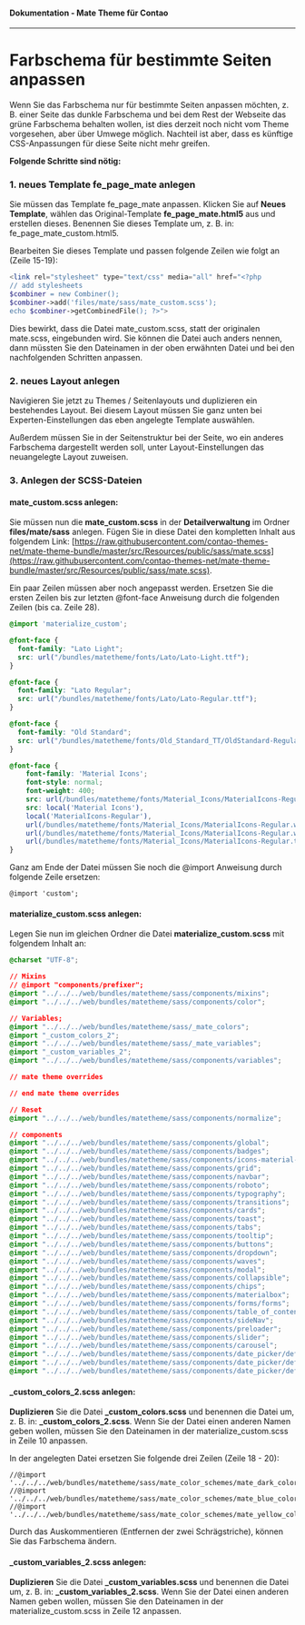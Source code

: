 #### Dokumentation - Mate Theme für Contao

---

# Farbschema für bestimmte Seiten anpassen

Wenn Sie das Farbschema nur für bestimmte Seiten anpassen möchten, z. B. einer Seite das dunkle Farbschema und bei dem Rest der Webseite das grüne Farbschema behalten wollen, ist dies derzeit noch nicht vom Theme vorgesehen, aber über Umwege möglich. Nachteil ist aber, dass es künftige CSS-Anpassungen für diese Seite nicht mehr greifen.

**Folgende Schritte sind nötig:**

### 1. neues Template fe\_page\_mate anlegen

Sie müssen das Template fe\_page\_mate anpassen. Klicken Sie auf **Neues Template**, wählen das Original-Template **fe\_page\_mate.html5** aus und erstellen dieses. Benennen Sie dieses Template um, z. B. in:  fe\_page\_mate\_custom.html5. 

Bearbeiten Sie dieses Template und passen folgende Zeilen wie folgt an \(Zeile 15-19\):

```php
<link rel="stylesheet" type="text/css" media="all" href="<?php
// add stylesheets
$combiner = new Combiner();
$combiner->add('files/mate/sass/mate_custom.scss');
echo $combiner->getCombinedFile(); ?>">
```

Dies bewirkt, dass die Datei mate\_custom.scss, statt der originalen mate.scss, eingebunden wird. Sie können die Datei auch anders nennen, dann müssten Sie den Dateinamen in der oben erwähnten Datei und bei den nachfolgenden Schritten anpassen.

### 2. neues Layout anlegen

Navigieren Sie jetzt zu Themes / Seitenlayouts und duplizieren ein bestehendes Layout. Bei diesem Layout müssen Sie ganz unten bei Experten-Einstellungen das eben angelegte Template auswählen.

Außerdem müssen Sie in der Seitenstruktur bei der Seite, wo ein anderes Farbschema dargestellt werden soll, unter Layout-Einstellungen das neuangelegte Layout zuweisen.

### 3. Anlegen der SCSS-Dateien

#### mate\_custom.scss anlegen:

Sie müssen nun die **mate\_custom.scss** in der **Detailverwaltung** im Ordner **files/mate/sass** anlegen. Fügen Sie in diese Datei den kompletten Inhalt aus folgendem Link: [https://raw.githubusercontent.com/contao-themes-net/mate-theme-bundle/master/src/Resources/public/sass/mate.scss](https://raw.githubusercontent.com/contao-themes-net/mate-theme-bundle/master/src/Resources/public/sass/mate.scss).

Ein paar Zeilen müssen aber noch angepasst werden. Ersetzen Sie die ersten Zeilen bis zur letzten @font-face Anweisung durch die folgenden Zeilen \(bis ca. Zeile 28\).

```css
@import 'materialize_custom';

@font-face {
  font-family: "Lato Light";
  src: url("/bundles/matetheme/fonts/Lato/Lato-Light.ttf");
}

@font-face {
  font-family: "Lato Regular";
  src: url("/bundles/matetheme/fonts/Lato/Lato-Regular.ttf");
}

@font-face {
  font-family: "Old Standard";
  src: url("/bundles/matetheme/fonts/Old_Standard_TT/OldStandard-Regular.ttf");
}

@font-face {
    font-family: 'Material Icons';
    font-style: normal;
    font-weight: 400;
    src: url(/bundles/matetheme/fonts/Material_Icons/MaterialIcons-Regular.eot); /* For IE6-8 */
    src: local('Material Icons'),
    local('MaterialIcons-Regular'),
    url(/bundles/matetheme/fonts/Material_Icons/MaterialIcons-Regular.woff2) format('woff2'),
    url(/bundles/matetheme/fonts/Material_Icons/MaterialIcons-Regular.woff) format('woff'),
    url(/bundles/matetheme/fonts/Material_Icons/MaterialIcons-Regular.ttf) format('truetype');
}
```

Ganz am Ende der Datei müssen Sie noch die @import Anweisung durch folgende Zeile ersetzen:

```
@import 'custom';
```

#### materialize\_custom.scss anlegen:

Legen Sie nun im gleichen Ordner die Datei **materialize\_custom.scss** mit folgendem Inhalt an:

```css
@charset "UTF-8";

// Mixins
// @import "components/prefixer";
@import "../../../web/bundles/matetheme/sass/components/mixins";
@import "../../../web/bundles/matetheme/sass/components/color";

// Variables;
@import "../../../web/bundles/matetheme/sass/_mate_colors";
@import "_custom_colors_2";
@import "../../../web/bundles/matetheme/sass/_mate_variables";
@import "_custom_variables_2";
@import "../../../web/bundles/matetheme/sass/components/variables";

// mate theme overrides

// end mate theme overrides

// Reset
@import "../../../web/bundles/matetheme/sass/components/normalize";

// components
@import "../../../web/bundles/matetheme/sass/components/global";
@import "../../../web/bundles/matetheme/sass/components/badges";
@import "../../../web/bundles/matetheme/sass/components/icons-material-design";
@import "../../../web/bundles/matetheme/sass/components/grid";
@import "../../../web/bundles/matetheme/sass/components/navbar";
@import "../../../web/bundles/matetheme/sass/components/roboto";
@import "../../../web/bundles/matetheme/sass/components/typography";
@import "../../../web/bundles/matetheme/sass/components/transitions";
@import "../../../web/bundles/matetheme/sass/components/cards";
@import "../../../web/bundles/matetheme/sass/components/toast";
@import "../../../web/bundles/matetheme/sass/components/tabs";
@import "../../../web/bundles/matetheme/sass/components/tooltip";
@import "../../../web/bundles/matetheme/sass/components/buttons";
@import "../../../web/bundles/matetheme/sass/components/dropdown";
@import "../../../web/bundles/matetheme/sass/components/waves";
@import "../../../web/bundles/matetheme/sass/components/modal";
@import "../../../web/bundles/matetheme/sass/components/collapsible";
@import "../../../web/bundles/matetheme/sass/components/chips";
@import "../../../web/bundles/matetheme/sass/components/materialbox";
@import "../../../web/bundles/matetheme/sass/components/forms/forms";
@import "../../../web/bundles/matetheme/sass/components/table_of_contents";
@import "../../../web/bundles/matetheme/sass/components/sideNav";
@import "../../../web/bundles/matetheme/sass/components/preloader";
@import "../../../web/bundles/matetheme/sass/components/slider";
@import "../../../web/bundles/matetheme/sass/components/carousel";
@import "../../../web/bundles/matetheme/sass/components/date_picker/default";
@import "../../../web/bundles/matetheme/sass/components/date_picker/default.date";
@import "../../../web/bundles/matetheme/sass/components/date_picker/default.time";
```

#### \_custom\_colors\_2.scss anlegen:

**Duplizieren** Sie die Datei **\_custom\_colors.scss** und benennen die Datei um, z. B. in: **\_custom\_colors\_2.scss**. Wenn Sie der Datei einen anderen Namen geben wollen, müssen Sie den Dateinamen in der materialize\_custom.scss in Zeile 10 anpassen.

In der angelegten Datei ersetzen Sie folgende drei Zeilen \(Zeile 18 - 20\):

```
//@import '../../../web/bundles/matetheme/sass/mate_color_schemes/mate_dark_colors';
//@import '../../../web/bundles/matetheme/sass/mate_color_schemes/mate_blue_colors';
//@import '../../../web/bundles/matetheme/sass/mate_color_schemes/mate_yellow_colors';
```

Durch das Auskommentieren \(Entfernen der zwei Schrägstriche\), können Sie das Farbschema ändern.

#### \_custom\_variables\_2.scss anlegen:

**Duplizieren** Sie die Datei **\_custom\_variables.scss** und benennen die Datei um, z. B. in: **\_custom\_variables\_2.scss**. Wenn Sie der Datei einen anderen Namen geben wollen, müssen Sie den Dateinamen in der materialize\_custom.scss in Zeile 12 anpassen.

